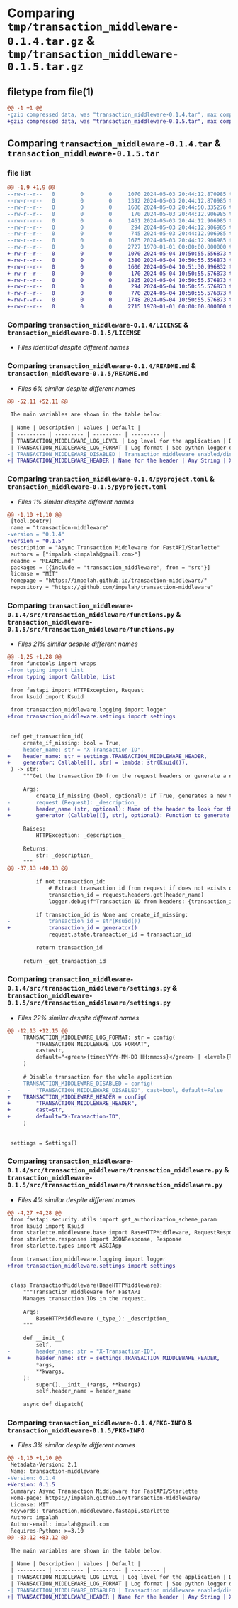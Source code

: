 # Comparing `tmp/transaction_middleware-0.1.4.tar.gz` & `tmp/transaction_middleware-0.1.5.tar.gz`

## filetype from file(1)

```diff
@@ -1 +1 @@
-gzip compressed data, was "transaction_middleware-0.1.4.tar", max compression
+gzip compressed data, was "transaction_middleware-0.1.5.tar", max compression
```

## Comparing `transaction_middleware-0.1.4.tar` & `transaction_middleware-0.1.5.tar`

### file list

```diff
@@ -1,9 +1,9 @@
--rw-r--r--   0        0        0     1070 2024-05-03 20:44:12.870985 transaction_middleware-0.1.4/LICENSE
--rw-r--r--   0        0        0     1392 2024-05-03 20:44:12.870985 transaction_middleware-0.1.4/README.md
--rw-r--r--   0        0        0     1606 2024-05-03 20:44:50.335276 transaction_middleware-0.1.4/pyproject.toml
--rw-r--r--   0        0        0      170 2024-05-03 20:44:12.906985 transaction_middleware-0.1.4/src/transaction_middleware/__init__.py
--rw-r--r--   0        0        0     1461 2024-05-03 20:44:12.906985 transaction_middleware-0.1.4/src/transaction_middleware/functions.py
--rw-r--r--   0        0        0      294 2024-05-03 20:44:12.906985 transaction_middleware-0.1.4/src/transaction_middleware/logging.py
--rw-r--r--   0        0        0      745 2024-05-03 20:44:12.906985 transaction_middleware-0.1.4/src/transaction_middleware/settings.py
--rw-r--r--   0        0        0     1675 2024-05-03 20:44:12.906985 transaction_middleware-0.1.4/src/transaction_middleware/transaction_middleware.py
--rw-r--r--   0        0        0     2727 1970-01-01 00:00:00.000000 transaction_middleware-0.1.4/PKG-INFO
+-rw-r--r--   0        0        0     1070 2024-05-04 10:50:55.556873 transaction_middleware-0.1.5/LICENSE
+-rw-r--r--   0        0        0     1380 2024-05-04 10:50:55.556873 transaction_middleware-0.1.5/README.md
+-rw-r--r--   0        0        0     1606 2024-05-04 10:51:30.996832 transaction_middleware-0.1.5/pyproject.toml
+-rw-r--r--   0        0        0      170 2024-05-04 10:50:55.576873 transaction_middleware-0.1.5/src/transaction_middleware/__init__.py
+-rw-r--r--   0        0        0     1825 2024-05-04 10:50:55.576873 transaction_middleware-0.1.5/src/transaction_middleware/functions.py
+-rw-r--r--   0        0        0      294 2024-05-04 10:50:55.576873 transaction_middleware-0.1.5/src/transaction_middleware/logging.py
+-rw-r--r--   0        0        0      770 2024-05-04 10:50:55.576873 transaction_middleware-0.1.5/src/transaction_middleware/settings.py
+-rw-r--r--   0        0        0     1748 2024-05-04 10:50:55.576873 transaction_middleware-0.1.5/src/transaction_middleware/transaction_middleware.py
+-rw-r--r--   0        0        0     2715 1970-01-01 00:00:00.000000 transaction_middleware-0.1.5/PKG-INFO
```

### Comparing `transaction_middleware-0.1.4/LICENSE` & `transaction_middleware-0.1.5/LICENSE`

 * *Files identical despite different names*

### Comparing `transaction_middleware-0.1.4/README.md` & `transaction_middleware-0.1.5/README.md`

 * *Files 6% similar despite different names*

```diff
@@ -52,11 +52,11 @@
 
 The main variables are shown in the table below:
 
 | Name | Description | Values | Default |
 | --------- | --------- | --------- | --------- |
 | TRANSACTION_MIDDLEWARE_LOG_LEVEL | Log level for the application | DEBUG, INFO, WARNING, ERROR, CRITICAL | INFO |
 | TRANSACTION_MIDDLEWARE_LOG_FORMAT | Log format | See python logger documentation | %(log_color)s%(levelname)-9s%(reset)s %(asctime)s %(name)s %(message)s |
-| TRANSACTION_MIDDLEWARE_DISABLED | Transaction middleware enabled/disabled | false, true | false |
+| TRANSACTION_MIDDLEWARE_HEADER | Name for the header | Any String | X-Transaction-ID |
```

### Comparing `transaction_middleware-0.1.4/pyproject.toml` & `transaction_middleware-0.1.5/pyproject.toml`

 * *Files 1% similar despite different names*

```diff
@@ -1,10 +1,10 @@
 [tool.poetry]
 name = "transaction-middleware"
-version = "0.1.4"
+version = "0.1.5"
 description = "Async Transaction Middleware for FastAPI/Starlette"
 authors = ["impalah <impalah@gmail.com>"]
 readme = "README.md"
 packages = [{include = "transaction_middleware", from = "src"}]
 license = "MIT"
 homepage = "https://impalah.github.io/transaction-middleware/"
 repository = "https://github.com/impalah/transaction-middleware"
```

### Comparing `transaction_middleware-0.1.4/src/transaction_middleware/functions.py` & `transaction_middleware-0.1.5/src/transaction_middleware/functions.py`

 * *Files 21% similar despite different names*

```diff
@@ -1,25 +1,28 @@
 from functools import wraps
-from typing import List
+from typing import Callable, List
 
 from fastapi import HTTPException, Request
 from ksuid import Ksuid
 
 from transaction_middleware.logging import logger
+from transaction_middleware.settings import settings
 
 
 def get_transaction_id(
     create_if_missing: bool = True,
-    header_name: str = "X-Transaction-ID",
+    header_name: str = settings.TRANSACTION_MIDDLEWARE_HEADER,
+    generator: Callable[[], str] = lambda: str(Ksuid()),
 ) -> str:
     """Get the transaction ID from the request headers or generate a new one.
 
     Args:
         create_if_missing (bool, optional): If True, generates a new transaction ID if not found in the request headers. Defaults to True.
-        request (Request): _description_
+        header_name (str, optional): Name of the header to look for the transaction ID. Defaults to settings.TRANSACTION_MIDDLEWARE_HEADER.
+        generator (Callable[[], str], optional): Function to generate a new transaction ID. Defaults to lambda: str(Ksuid()).
 
     Raises:
         HTTPException: _description_
 
     Returns:
         str: _description_
     """
@@ -37,13 +40,13 @@
 
         if not transaction_id:
             # Extract transaction id from request if does not exists on state
             transaction_id = request.headers.get(header_name)
             logger.debug(f"Transaction ID from headers: {transaction_id}")
 
         if transaction_id is None and create_if_missing:
-            transaction_id = str(Ksuid())
+            transaction_id = generator()
             request.state.transaction_id = transaction_id
 
         return transaction_id
 
     return _get_transaction_id
```

### Comparing `transaction_middleware-0.1.4/src/transaction_middleware/settings.py` & `transaction_middleware-0.1.5/src/transaction_middleware/settings.py`

 * *Files 22% similar despite different names*

```diff
@@ -12,13 +12,15 @@
     TRANSACTION_MIDDLEWARE_LOG_FORMAT: str = config(
         "TRANSACTION_MIDDLEWARE_LOG_FORMAT",
         cast=str,
         default="<green>{time:YYYY-MM-DD HH:mm:ss}</green> | <level>{level: <8}</level> | <cyan>{name}</cyan>:<cyan>{function}</cyan>:<cyan>{line}</cyan> - <level>{message}</level>",
     )
 
     # Disable transaction for the whole application
-    TRANSACTION_MIDDLEWARE_DISABLED = config(
-        "TRANSACTION_MIDDLEWARE_DISABLED", cast=bool, default=False
+    TRANSACTION_MIDDLEWARE_HEADER = config(
+        "TRANSACTION_MIDDLEWARE_HEADER",
+        cast=str,
+        default="X-Transaction-ID",
     )
 
 
 settings = Settings()
```

### Comparing `transaction_middleware-0.1.4/src/transaction_middleware/transaction_middleware.py` & `transaction_middleware-0.1.5/src/transaction_middleware/transaction_middleware.py`

 * *Files 4% similar despite different names*

```diff
@@ -4,27 +4,28 @@
 from fastapi.security.utils import get_authorization_scheme_param
 from ksuid import Ksuid
 from starlette.middleware.base import BaseHTTPMiddleware, RequestResponseEndpoint
 from starlette.responses import JSONResponse, Response
 from starlette.types import ASGIApp
 
 from transaction_middleware.logging import logger
+from transaction_middleware.settings import settings
 
 
 class TransactionMiddleware(BaseHTTPMiddleware):
     """Transaction middleware for FastAPI
     Manages transaction IDs in the request.
 
     Args:
         BaseHTTPMiddleware (_type_): _description_
     """
 
     def __init__(
         self,
-        header_name: str = "X-Transaction-ID",
+        header_name: str = settings.TRANSACTION_MIDDLEWARE_HEADER,
         *args,
         **kwargs,
     ):
         super().__init__(*args, **kwargs)
         self.header_name = header_name
 
     async def dispatch(
```

### Comparing `transaction_middleware-0.1.4/PKG-INFO` & `transaction_middleware-0.1.5/PKG-INFO`

 * *Files 3% similar despite different names*

```diff
@@ -1,10 +1,10 @@
 Metadata-Version: 2.1
 Name: transaction-middleware
-Version: 0.1.4
+Version: 0.1.5
 Summary: Async Transaction Middleware for FastAPI/Starlette
 Home-page: https://impalah.github.io/transaction-middleware/
 License: MIT
 Keywords: transaction,middleware,fastapi,starlette
 Author: impalah
 Author-email: impalah@gmail.com
 Requires-Python: >=3.10
@@ -83,12 +83,12 @@
 
 The main variables are shown in the table below:
 
 | Name | Description | Values | Default |
 | --------- | --------- | --------- | --------- |
 | TRANSACTION_MIDDLEWARE_LOG_LEVEL | Log level for the application | DEBUG, INFO, WARNING, ERROR, CRITICAL | INFO |
 | TRANSACTION_MIDDLEWARE_LOG_FORMAT | Log format | See python logger documentation | %(log_color)s%(levelname)-9s%(reset)s %(asctime)s %(name)s %(message)s |
-| TRANSACTION_MIDDLEWARE_DISABLED | Transaction middleware enabled/disabled | false, true | false |
+| TRANSACTION_MIDDLEWARE_HEADER | Name for the header | Any String | X-Transaction-ID |
```


